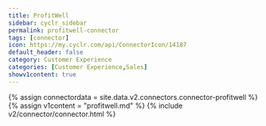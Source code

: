 ```yaml
---
title: ProfitWell
sidebar: cyclr_sidebar
permalink: profitwell-connector
tags: [connector]
icon: https://my.cyclr.com/api/ConnectorIcon/14187
default_header: false
category: Customer Experience
categories: [Customer Experience,Sales]
showv1content: true
---
```

{% assign connectordata = site.data.v2.connectors.connector-profitwell %}
{% assign v1content = "profitwell.md" %}
{% include v2/connector/connector.html %}	